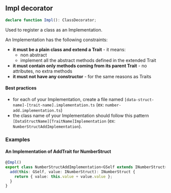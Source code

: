 ## Impl decorator

```ts
declare function Impl(): ClassDecorator;
```

Used to register a class as an Implementation.

An Implementation has the following constraints:

- **it must be a plain class and extend a Trait** - it means:
  - non abstract
  - implement all the abstract methods defined in the extended Trait
- **it must contain only methods coming from its parent Trait** - no attributes, no extra methods
- **it must not have any constructor** - for the same reasons as Traits

#### Best practices

- for each of your Implementation, create a file named `[data-struct-name]-[trait-name].implementation.ts` (ex: `number-add.implementation.ts`) 
- the class name of your Implementation should follow this pattern `[DataStructName][TraitName]Implementation` (ex: `NumberStructAddImplementation`).


### Examples

#### An Implementation of AddTrait for NumberStruct

```ts
@Impl()
export class NumberStructAddImplementation<GSelf extends INumberStruct> extends AddTrait<GSelf, INumberStruct, INumberStruct> {
  add(this: GSelf, value: INumberStruct): INumberStruct {
    return { value: this.value + value.value };
  }
}
```


